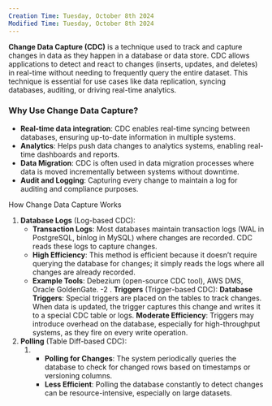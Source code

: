 ```yaml
---
Creation Time: Tuesday, October 8th 2024
Modified Time: Tuesday, October 8th 2024
---
```

**Change Data Capture (CDC)** is a technique used to track and capture changes in data as they happen in a database or data store. CDC allows applications to detect and react to changes (inserts, updates, and deletes) in real-time without needing to frequently query the entire dataset. This technique is essential for use cases like data replication, syncing databases, auditing, or driving real-time analytics.

### Why Use Change Data Capture?

- **Real-time data integration**: CDC enables real-time syncing between databases, ensuring up-to-date information in multiple systems.
- **Analytics**: Helps push data changes to analytics systems, enabling real-time dashboards and reports.
- **Data Migration**: CDC is often used in data migration processes where data is moved incrementally between systems without downtime.
- **Audit and Logging**: Capturing every change to maintain a log for auditing and compliance purposes.


How Change Data Capture Works
1. **Database Logs** (Log-based CDC):
	- **Transaction Logs**: Most databases maintain transaction logs (WAL in PostgreSQL, binlog in MySQL) where changes are recorded. CDC reads these logs to capture changes.
	- **High Efficiency**: This method is efficient because it doesn’t require querying the database for changes; it simply reads the logs where all changes are already recorded.
	- **Example Tools**: Debezium (open-source CDC tool), AWS DMS, Oracle GoldenGate.
-2 . **Triggers** (Trigger-based CDC):
	**Database Triggers**: Special triggers are placed on the tables to track changes. When data is updated, the trigger captures this change and writes it to a special CDC table or logs.
	**Moderate Efficiency**: Triggers may introduce overhead on the database, especially for high-throughput systems, as they fire on every write operation.
3. **Polling** (Table Diff-based CDC):
	1. - **Polling for Changes**: The system periodically queries the database to check for changed rows based on timestamps or versioning columns.
		- **Less Efficient**: Polling the database constantly to detect changes can be resource-intensive, especially on large datasets.